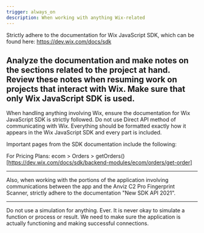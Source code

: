 ```yaml
---
trigger: always_on
description: When working with anything Wix-related
---
```


Strictly adhere to the documentation for Wix JavaScript SDK, which can be found here: https://dev.wix.com/docs/sdk

Analyze the documentation and make notes on the sections related to the project at hand. Review these notes when resuming work on projects that interact with Wix. Make sure that only Wix JavaScript SDK is used. 
----
When handling anything involving Wix, ensure the documentation for Wix JavaScript SDK is strictly followed. Do not use Direct API method of communicating with Wix. Everything should be formatted exactly how it appears in the Wix JavaScript SDK and every part is included. 

Important pages from the SDK documentation include the following:

For Pricing Plans: ecom > Orders > getOrders() 
[https://dev.wix.com/docs/sdk/backend-modules/ecom/orders/get-order]

----
Also, when working with the portions of the application involving communications between the app and the Anviz C2 Pro Fingerprint Scanner, strictly adhere to the documentation "New SDK API 2021".

----

Do not use a simulation for anything. Ever. It is never okay to simulate a function or process or result. We need to make sure the application is actually functioning and making successful connections. 